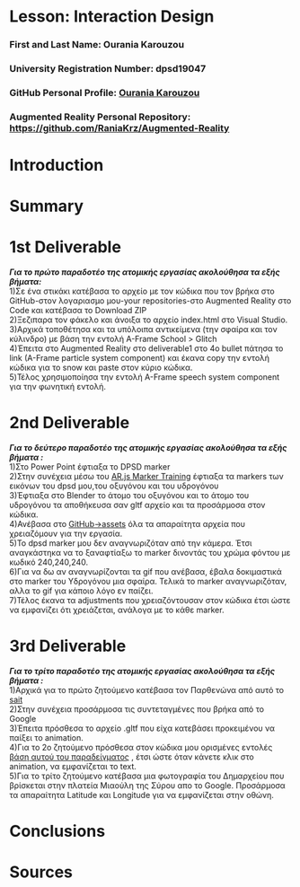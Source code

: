 # Lesson: Interaction Design

### First and Last Name: Ourania Karouzou
### University Registration Number: dpsd19047
### GitHub Personal Profile: [Ourania Karouzou](https://github.com/RaniaKrz)
### Augmented Reality Personal Repository: https://github.com/RaniaKrz/Augmented-Reality

# Introduction

# Summary


# 1st Deliverable
***Για το πρώτο παραδοτέο της ατομικής εργασίας ακολούθησα τα εξής βήματα:***
<br>1)Σε ένα στικάκι κατέβασα το αρχείο με τον κώδικα που τον βρήκα στο GitHub-στον λογαριασμο μου-your repositories-στο Augmented Reality στο Code και κατέβασα το Download ZIP
<br>2)Ξεζιπαρα τον φάκελο και άνοιξα το αρχείο index.html στο Visual Studio. 
<br>3)Αρχικά τοποθέτησα και τα υπόλοιπα αντικείμενα (την σφαίρα και τον κύλινδρο) με βάση την εντολή A-Frame School > Glitch
<br>4)Έπειτα στο Augmented Reality στο deliverable1 στο 4ο bullet πάτησα το link (A-Frame particle system component) και έκανα copy την εντολή κώδικα για το snow και paste στον κύριο κώδικα. 
<br>5)Τέλος χρησιμοποίησα την εντολή A-Frame speech system component για την φωνητική εντολή.

# 2nd Deliverable
***Για το δεύτερο παραδοτέο της ατομικής εργασίας ακολούθησα τα εξής βήματα :***
<br>1)Στο Power Point έφτιαξα το DPSD marker 
<br>2)Στην συνέχεια μέσω του [AR.js Marker Training](https://jeromeetienne.github.io/AR.js/three.js/examples/marker-training/examples/generator.html) έφτιαξα τα markers των εικόνων του dpsd μου,του οξυγόνου και του υδρογόνου 
<br>3)Έφτιαξα στο Blender το άτομο του οξυγόνου και το άτομο του υδρογόνου τα αποθήκευσα σαν gltf αρχείο και τα προσάρμοσα στον κώδικα.
<br>4)Ανέβασα στο [GitHub->assets](https://github.com/RaniaKrz/Augmented-Reality/tree/main/marker_based/assets) όλα τα απαραίτητα αρχεία που χρειαζόμουν για την εργασία.
<br>5)Το dpsd marker μου δεν αναγνωριζόταν από την κάμερα. Έτσι αναγκάστηκα να το ξαναφτίαξω το marker δινοντάς του χρώμα φόντου με κωδικό 240,240,240.
<br>6)Για να δω αν αναγνωρίζονται τα gif που ανέβασα, έβαλα δοκιμαστικά στο marker του Υδρογόνου μια σφαίρα. Τελικά το marker αναγνωριζόταν, αλλα το gif για κάποιο λόγο εν παίζει.
<br>7)Τέλος έκανα τα adjustments που χρειαζόντουσαν στον κώδικα έτσι ώστε να εμφανίζει ότι χρειάζεται, ανάλογα με το κάθε marker.

# 3rd Deliverable
***Για το τρίτο παραδοτέο της ατομικής εργασίας ακολούθησα τα εξής βήματα :***
<br>1)Αρχικά για το πρώτο ζητούμενο κατέβασα τον Παρθενώνα από αυτό το  [sait](https://sketchfab.com/tags/eiffeltower) 
<br>2)Στην συνέχεια προσάρμοσα τις συντεταγμένες που βρήκα από το Google 
<br>3)Έπειτα πρόσθεσα το αρχείο .gltf που είχα κατεβάσει προκειμένου να παίξει το animation.
<br>4)Για το 2ο ζητούμενο πρόσθεσα στον κώδικα μου ορισμένες εντολές [βάση αυτού του παραδείγματος](https://glitch.com/edit/#!/salty-partner-1?path=index.html%3A11%3A21) , έτσι ώστε όταν κάνετε κλικ στο animation, να εμφανίζεται το text.
<br>5)Για το τρίτο ζητούμενο κατέβασα μια φωτογραφία του Δημαρχείου που βρίσκεται στην πλατεία Μιαούλη της Σύρου απο το Google. 
Προσάρμοσα τα απαραίτητα Latitude και Longitude για να εμφανίζεται στην οθώνη.
# Conclusions


# Sources
